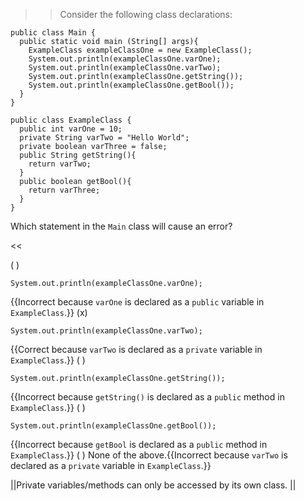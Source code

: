 >>Consider the following class declarations:
<pre><code>public class Main {
  public static void main (String[] args){
    ExampleClass exampleClassOne = new ExampleClass();
    System.out.println(exampleClassOne.varOne);
    System.out.println(exampleClassOne.varTwo);
    System.out.println(exampleClassOne.getString());
    System.out.println(exampleClassOne.getBool());
  }
}
</code></pre>
<pre><code>public class ExampleClass {
  public int varOne = 10;
  private String varTwo = "Hello World";
  private boolean varThree = false;
  public String getString(){
    return varTwo;
  }
  public boolean getBool(){
    return varThree;
  }
}
</code></pre>
<p>Which statement in the <code>Main</code> class will cause an error?</p><<

( ) <pre><code>System.out.println(exampleClassOne.varOne);</code></pre> {{Incorrect because <code>varOne</code> is declared as a <code>public</code> variable in <code>ExampleClass</code>.}}
(x) <pre><code>System.out.println(exampleClassOne.varTwo);</code></pre> {{Correct because <code>varTwo</code> is declared as a <code>private</code> variable in <code>ExampleClass</code>.}}
( ) <pre><code>System.out.println(exampleClassOne.getString());</code></pre>{{Incorrect because <code>getString()</code> is declared as a <code>public</code> method in <code>ExampleClass</code>.}}
( ) <pre><code>System.out.println(exampleClassOne.getBool());</code></pre>{{Incorrect because <code>getBool</code> is declared as a <code>public</code> method in <code>ExampleClass</code>.}}
( ) None of the above.{{Incorrect because <code>varTwo</code> is declared as a <code>private</code> variable in <code>ExampleClass</code>.}}

||Private variables/methods can only be accessed by its own class. ||
